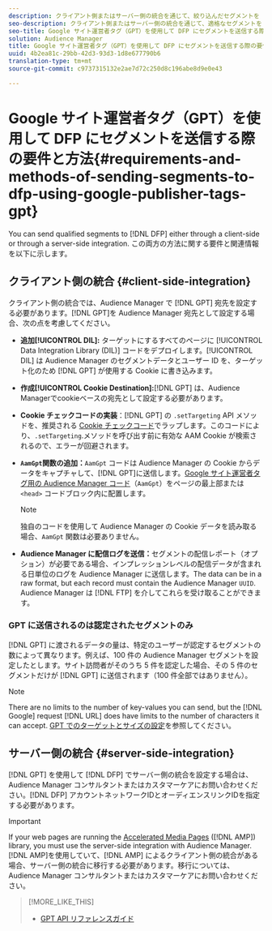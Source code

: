 ```yaml
---
description: クライアント側またはサーバー側の統合を通じて、絞り込んだセグメントを DFP に送信できます。この両方の方法に関する要件と関連情報を以下に示します。
seo-description: クライアント側またはサーバー側の統合を通じて、適格なセグメントを DFP に送信できます。この両方の方法に関する要件と関連情報を以下に示します。
seo-title: Google サイト運営者タグ（GPT）を使用して DFP にセグメントを送信する際の要件と方法
solution: Audience Manager
title: Google サイト運営者タグ（GPT）を使用して DFP にセグメントを送信する際の要件と方法
uuid: 4b2ea81c-29bb-42d3-93d3-1d8e677790b6
translation-type: tm+mt
source-git-commit: c9737315132e2ae7d72c250d8c196abe8d9e0e43

---
```



# Google サイト運営者タグ（GPT）を使用して DFP にセグメントを送信する際の要件と方法{#requirements-and-methods-of-sending-segments-to-dfp-using-google-publisher-tags-gpt}

You can send qualified segments to [!DNL DFP] either through a client-side or through a server-side integration. この両方の方法に関する要件と関連情報を以下に示します。

## クライアント側の統合 {#client-side-integration}

クライアント側の統合では、Audience Manager で [!DNL GPT] 宛先を設定する必要があります。[!DNL GPT]を Audience Manager 宛先として設定する場合、次の点を考慮してください。

* **追加[!UICONTROL DIL]:** ターゲットにするすべてのページに [!UICONTROL Data Integration Library (DIL)] コードをデプロイします。[!UICONTROL DIL] は Audience Manager のセグメントデータとユーザー ID を、ターゲット化のため [!DNL GPT] が使用する Cookie に書き込みます。

* **作成[!UICONTROL Cookie Destination]:**[!DNL GPT] は、Audience Managerでcookieベースの宛先として設定する必要があります。

* **Cookie チェックコードの実装**：[!DNL GPT] の `.setTargeting` API メソッドを、推奨される [Cookie チェックコード](../../integration/gpt-aam-destination/gpt-aam-modify-api.md)でラップします。このコードにより、`.setTargeting`.メソッドを呼び出す前に有効な AAM Cookie が検索されるので、エラーが回避されます。

* **`AamGpt`関数の追加：**`AamGpt` コードは Audience Manager の Cookie からデータをキャプチャして、[!DNL GPT]に送信します。[Google サイト運営者タグ用の Audience Manager コード](../../integration/gpt-aam-destination/gpt-aam-aamgpt-code.md)（`AamGpt`）をページの最上部または `<head>` コードブロック内に配置します。

   >[!NOTE]
   >
   >独自のコードを使用して Audience Manager の Cookie データを読み取る場合、`AamGpt` 関数は必要ありません。

* **Audience Manager に配信ログを送信：**&#x200B;セグメントの配信レポート（オプション）が必要である場合、インプレッションレベルの配信データが含まれる日単位のログを Audience Manager に送信します。The data can be in a raw format, but each record must contain the Audience Manager `UUID`. Audience Manager は [!DNL FTP] を介してこれらを受け取ることができます。

### GPT に送信されるのは認定されたセグメントのみ

[!DNL GPT] に渡されるデータの量は、特定のユーザーが認定するセグメントの数によって異なります。例えば、100 件の Audience Manager セグメントを設定したとします。サイト訪問者がそのうち 5 件を認定した場合、その 5 件のセグメントだけが [!DNL GPT] に送信されます（100 件全部ではありません）。

>[!NOTE]
>
>There are no limits to the number of key-values you can send, but the [!DNL Google] request [!DNL URL] does have limits to the number of characters it can accept. [GPT でのターゲットとサイズの設定](https://support.google.com/dfp_premium/bin/answer.py?hl=en&answer=1697712)を参照してください。

## サーバー側の統合 {#server-side-integration}

[!DNL GPT] を使用して [!DNL DFP] でサーバー側の統合を設定する場合は、Audience Manager コンサルタントまたはカスタマーケアにお問い合わせください。[!DNL DFP] アカウントネットワークIDとオーディエンスリンクIDを指定する必要があります。

>[!IMPORTANT]
>
>If your web pages are running the [Accelerated Media Pages](https://www.ampproject.org/) ([!DNL AMP]) library, you must use the server-side integration with Audience Manager. [!DNL AMP]を使用していて、[!DNL AMP] によるクライアント側の統合がある場合、サーバー側の統合に移行する必要があります。移行については、Audience Manager コンサルタントまたはカスタマーケアにお問い合わせください。

>[!MORE_LIKE_THIS]
>
>* [GPT API リファレンスガイド](https://support.google.com/dfp_premium/bin/answer.py?hl=en&answer=1650154)

